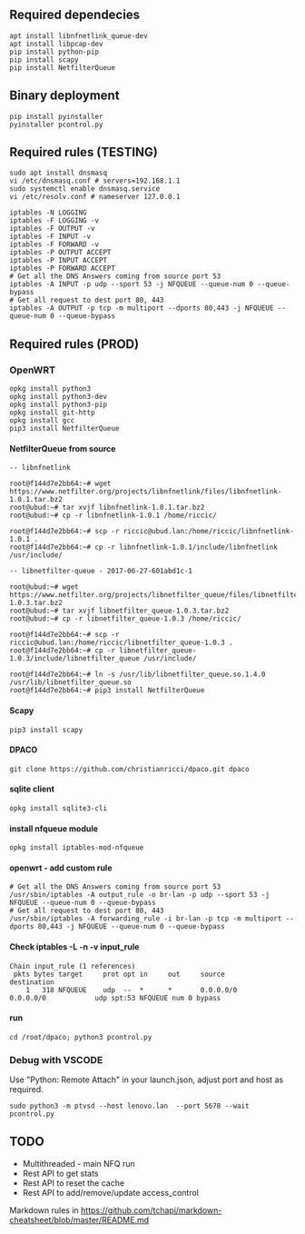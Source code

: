## Required dependecies ## 
```shell
apt install libnfnetlink_queue-dev
apt install libpcap-dev
pip install python-pip
pip install scapy
pip install NetfilterQueue
```

## Binary deployment ## 
```shell
pip install pyinstaller
pyinstaller pcontrol.py
```

## Required rules (TESTING) ## 
```shell
sudo apt install dnsmasq
vi /etc/dnsmasq.conf # servers=192.168.1.1
sudo systemctl enable dnsmasq.service
vi /etc/resolv.conf # nameserver 127.0.0.1

iptables -N LOGGING
iptables -F LOGGING -v
iptables -F OUTPUT -v
iptables -F INPUT -v
iptables -F FORWARD -v
iptables -P OUTPUT ACCEPT
iptables -P INPUT ACCEPT
iptables -P FORWARD ACCEPT
# Get all the DNS Answers coming from source port 53
iptables -A INPUT -p udp --sport 53 -j NFQUEUE --queue-num 0 --queue-bypass
# Get all request to dest port 80, 443
iptables -A OUTPUT -p tcp -m multiport --dports 80,443 -j NFQUEUE --queue-num 0 --queue-bypass
```

## Required rules (PROD) ## 
### OpenWRT ###
```shell
opkg install python3
opkg install python3-dev
opkg install python3-pip
opkg install git-http
opkg install gcc
pip3 install NetfilterQueue
```
#### NetfilterQueue from source ####
```shell
-- libnfnetlink

root@f144d7e2bb64:~# wget https://www.netfilter.org/projects/libnfnetlink/files/libnfnetlink-1.0.1.tar.bz2
root@ubud:~# tar xvjf libnfnetlink-1.0.1.tar.bz2
root@ubud:~# cp -r libnfnetlink-1.0.1 /home/riccic/

root@f144d7e2bb64:~# scp -r riccic@ubud.lan:/home/riccic/libnfnetlink-1.0.1 .
root@f144d7e2bb64:~# cp -r libnfnetlink-1.0.1/include/libnfnetlink /usr/include/

-- libnetfilter-queue - 2017-06-27-601abd1c-1

root@ubud:~# wget https://www.netfilter.org/projects/libnetfilter_queue/files/libnetfilter_queue-1.0.3.tar.bz2
root@ubud:~# tar xvjf libnetfilter_queue-1.0.3.tar.bz2
root@ubud:~# cp -r libnetfilter_queue-1.0.3 /home/riccic/

root@f144d7e2bb64:~# scp -r riccic@ubud.lan:/home/riccic/libnetfilter_queue-1.0.3 .
root@f144d7e2bb64:~# cp -r libnetfilter_queue-1.0.3/include/libnetfilter_queue /usr/include/

root@f144d7e2bb64:~# ln -s /usr/lib/libnetfilter_queue.so.1.4.0 /usr/lib/libnetfilter_queue.so
root@f144d7e2bb64:~# pip3 install NetfilterQueue
```
#### Scapy ####
```shell
pip3 install scapy
```
#### DPACO ####
```shell
git clone https://github.com/christianricci/dpaco.git dpaco
```
#### sqlite client ####
```shell
opkg install sqlite3-cli
```
#### install nfqueue module ####
```shell
opkg install iptables-mod-nfqueue
```
#### openwrt - add custom rule ####
```shell
# Get all the DNS Answers coming from source port 53
/usr/sbin/iptables -A output_rule -o br-lan -p udp --sport 53 -j NFQUEUE --queue-num 0 --queue-bypass
# Get all request to dest port 80, 443
/usr/sbin/iptables -A forwarding_rule -i br-lan -p tcp -m multiport --dports 80,443 -j NFQUEUE --queue-num 0 --queue-bypass
```
#### Check iptables -L -n -v input_rule ####
```shell
Chain input_rule (1 references)
 pkts bytes target     prot opt in     out     source               destination
    1   318 NFQUEUE    udp  --  *      *       0.0.0.0/0            0.0.0.0/0            udp spt:53 NFQUEUE num 0 bypass
```
#### run ####
```shell 
cd /root/dpaco; python3 pcontrol.py
```

### Debug with VSCODE ####
Use "Python: Remote Attach" in your launch.json, adjust port and host as required.
```shell
sudo python3 -m ptvsd --host lenovo.lan  --port 5678 --wait pcontrol.py
```

## TODO ## 
* Multithreaded - main NFQ run
* Rest API to get stats
* Rest API to reset the cache
* Rest API to add/remove/update access_control

Markdown rules in https://github.com/tchapi/markdown-cheatsheet/blob/master/README.md